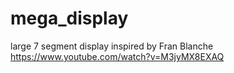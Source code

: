 # mega_display
large 7 segment display inspired by Fran Blanche https://www.youtube.com/watch?v=M3jyMX8EXAQ 
